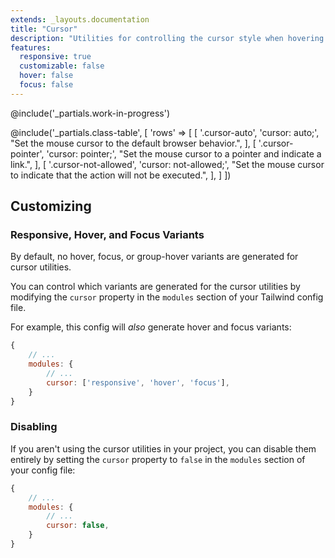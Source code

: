 ```yaml
---
extends: _layouts.documentation
title: "Cursor"
description: "Utilities for controlling the cursor style when hovering over an element."
features:
  responsive: true
  customizable: false
  hover: false
  focus: false
---
```


@include('_partials.work-in-progress')

@include('_partials.class-table', [
  'rows' => [
    [
      '.cursor-auto',
      'cursor: auto;',
      "Set the mouse cursor to the default browser behavior.",
    ],
    [
      '.cursor-pointer',
      'cursor: pointer;',
      "Set the mouse cursor to a pointer and indicate a link.",
    ],
    [
      '.cursor-not-allowed',
      'cursor: not-allowed;',
      "Set the mouse cursor to indicate that the action will not be executed.",
    ],
  ]
])

## Customizing

### Responsive, Hover, and Focus Variants

By default, no hover, focus, or group-hover variants are generated for cursor utilities.

You can control which variants are generated for the cursor utilities by modifying the `cursor` property in the `modules` section of your Tailwind config file.

For example, this config will _also_ generate hover and focus variants:

```js
{
    // ...
    modules: { 
        // ...
        cursor: ['responsive', 'hover', 'focus'],
    }
}
```

### Disabling

If you aren't using the cursor utilities in your project, you can disable them entirely by setting the `cursor` property to `false` in the `modules` section of your config file:

```js
{
    // ...
    modules: {
        // ...
        cursor: false,
    }
}
```
